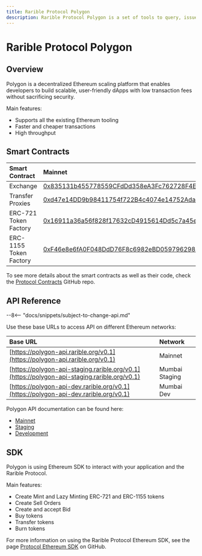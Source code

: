 ```yaml
---
title: Rarible Protocol Polygon
description: Rarible Protocol Polygon is a set of tools to query, issue, and trade NFTs in the Polygon blockchain network
---
```


# Rarible Protocol Polygon

## Overview

Polygon is a decentralized Ethereum scaling platform that enables developers to build scalable, user-friendly dApps with low transaction fees without sacrificing security.

Main features:

* Supports all the existing Ethereum tooling
* Faster and cheaper transactions
* High throughput

## Smart Contracts

| Smart Contract         | Mainnet                                                                                                                  | Mumbai                                                                                                                          |
|:-----------------------|:-------------------------------------------------------------------------------------------------------------------------|:--------------------------------------------------------------------------------------------------------------------------------|
| Exchange               | [0x835131b455778559CFdDd358eA3Fc762728F4E3e](https://polygonscan.com/address/0x835131b455778559CFdDd358eA3Fc762728F4E3e) | [0x4F05968D804902dd827Dd0F4fB37Ccc3071C4Bb5](https://mumbai.polygonscan.com/address/0x4F05968D804902dd827Dd0F4fB37Ccc3071C4Bb5) |
| Transfer Proxies       | [0xd47e14DD9b98411754f722B4c4074e14752Ada7C](https://polygonscan.com/address/0xd47e14DD9b98411754f722B4c4074e14752Ada7C) | [0x02e21199D043dab90248f79d6A8d0c36832734B0](https://mumbai.polygonscan.com/address/0x02e21199D043dab90248f79d6A8d0c36832734B0) |
| ERC-721 Token Factory  | [0x16911a36a56f828f17632cD4915614Dd5c7a45e0](https://polygonscan.com/address/0x16911a36a56f828f17632cD4915614Dd5c7a45e0) | [0xa85180a21786bA65b0778bE1cb5CBA5E5c6cD21d](https://mumbai.polygonscan.com/address/0xa85180a21786bA65b0778bE1cb5CBA5E5c6cD21d) |
| ERC-1155 Token Factory | [0xF46e8e6fA0F048DdD76F8c6982eBD059796298B8](https://polygonscan.com/address/0xF46e8e6fA0F048DdD76F8c6982eBD059796298B8) | [0xAa9CD5834E0009902EeAA3FEfAc6A160e9A096b4](https://mumbai.polygonscan.com/address/0xAa9CD5834E0009902EeAA3FEfAc6A160e9A096b4) |

To see more details about the smart contracts as well as their code, check the [Protocol Contracts](https://github.com/rarible/protocol-contracts) GitHub repo.

## API Reference

--8<-- "docs/snippets/subject-to-change-api.md"

Use these base URLs to access API on different Ethereum networks:

| Base URL                                                                                     | Network        |
|:---------------------------------------------------------------------------------------------|:---------------|
| [https://polygon-api.rarible.org/v0.1](https://polygon-api.rarible.org/v0.1)                 | Mainnet        |
| [https://polygon-api-staging.rarible.org/v0.1](https://polygon-api-staging.rarible.org/v0.1) | Mumbai Staging |
| [https://polygon-api-dev.rarible.org/v0.1](https://polygon-api-dev.rarible.org/v0.1)         | Mumbai Dev     |

Polygon API documentation can be found here:

* [Mainnet](https://polygon-api.rarible.org/v0.1/doc)
* [Staging](https://polygon-api-staging.rarible.org/v0.1/doc)
* [Development](https://polygon-api-dev.rarible.org/v0.1/doc)

## SDK

Polygon is using Ethereum SDK to interact with your application and the Rarible Protocol.

Main features:

* Create Mint and Lazy Minting ERC-721 and ERC-1155 tokens
* Create Sell Orders
* Create and accept Bid
* Buy tokens
* Transfer tokens
* Burn tokens

For more information on using the Rarible Protocol Ethereum SDK, see the page [Protocol Ethereum SDK](https://github.com/rarible/ethereum-sdk) on GitHub.

